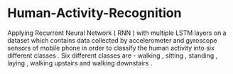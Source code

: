 # Human-Activity-Recognition
Applying Recurrent Neural Network ( RNN ) with multiple LSTM layers on a dataset which contains data collected by accelerometer and gyroscope sensors of mobile phone in order to classify the human activity into six different classes . Six different classes are - walking , sitting , standing , laying , walking upstairs and walking downstairs .
